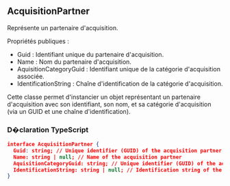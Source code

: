 ## AcquisitionPartner

Représente un partenaire d'acquisition.

Propriétés publiques :
- Guid : Identifiant unique du partenaire d'acquisition.
- Name : Nom du partenaire d'acquisition.
- AquisitionCategoryGuid : Identifiant unique de la catégorie d'acquisition associée.
- IdentificationString : Chaîne d'identification de la catégorie d'acquisition.

Cette classe permet d'instancier un objet représentant un partenaire d'acquisition avec son identifiant, son nom, et sa catégorie d'acquisition (via un GUID et une chaîne d'identification).

### D�claration TypeScript
```json
interface AcquisitionPartner {
  Guid: string; // Unique identifier (GUID) of the acquisition partner
  Name: string | null; // Name of the acquisition partner
  AquisitionCategoryGuid: string; // Unique identifier (GUID) of the acquisition category
  IdentificationString: string | null; // Identification string of the acquisition category
}
```